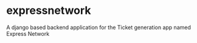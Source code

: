 # expressnetwork
A django based backend application for the Ticket generation app named Express Network
